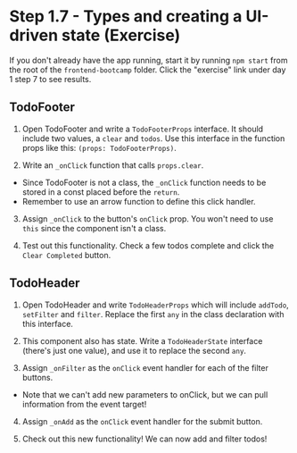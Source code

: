 # Step 1.7 - Types and creating a UI-driven state (Exercise)

If you don't already have the app running, start it by running `npm start` from the root of the `frontend-bootcamp` folder. Click the "exercise" link under day 1 step 7 to see results.

## TodoFooter

1. Open TodoFooter and write a `TodoFooterProps` interface. It should include two values, a `clear` and `todos`. Use this interface in the function props like this: `(props: TodoFooterProps)`.

2. Write an `_onClick` function that calls `props.clear`.

- Since TodoFooter is not a class, the `_onClick` function needs to be stored in a const placed before the `return`.
- Remember to use an arrow function to define this click handler.

3. Assign `_onClick` to the button's `onClick` prop. You won't need to use `this` since the component isn't a class.

4. Test out this functionality. Check a few todos complete and click the `Clear Completed` button.

## TodoHeader

1. Open TodoHeader and write `TodoHeaderProps` which will include `addTodo`, `setFilter` and `filter`. Replace the first `any` in the class declaration with this interface.

2. This component also has state. Write a `TodoHeaderState` interface (there's just one value), and use it to replace the second `any`.

3. Assign `_onFilter` as the `onClick` event handler for each of the filter buttons.

- Note that we can't add new parameters to onClick, but we can pull information from the event target!

4. Assign `_onAdd` as the `onClick` event handler for the submit button.

5. Check out this new functionality! We can now add and filter todos!

